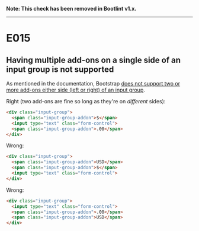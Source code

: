 **Note: This check has been removed in Bootlint v1.x.**

---

# E015
## Having multiple add-ons on a single side of an input group is not supported

As mentioned in the documentation, Bootstrap [does not support two or more add-ons either side (left or right) of an input group](http://getbootstrap.com/components/#input-groups).

Right (two add-ons are fine so long as they're on *different* sides):
```html
<div class="input-group">
  <span class="input-group-addon">$</span>
  <input type="text" class="form-control">
  <span class="input-group-addon">.00</span>
</div>
```

Wrong:
```html
<div class="input-group">
  <span class="input-group-addon">USD</span>
  <span class="input-group-addon">$</span>
  <input type="text" class="form-control">
</div>
```

Wrong:
```html
<div class="input-group">
  <input type="text" class="form-control">
  <span class="input-group-addon">.00</span>
  <span class="input-group-addon">USD</span>
</div>
```